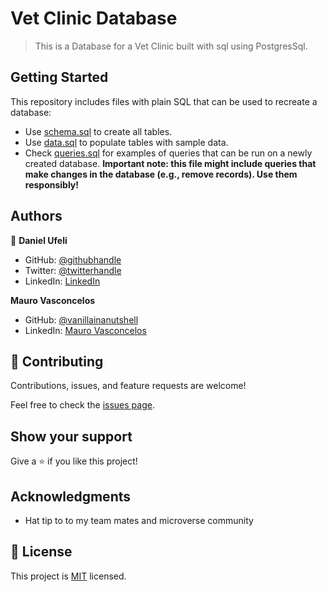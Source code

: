 # Vet Clinic Database

> This is a Database for a Vet Clinic built with sql using PostgresSql.


## Getting Started

This repository includes files with plain SQL that can be used to recreate a database:

- Use [schema.sql](./schema.sql) to create all tables.
- Use [data.sql](./data.sql) to populate tables with sample data.
- Check [queries.sql](./queries.sql) for examples of queries that can be run on a newly created database. **Important note: this file might include queries that make changes in the database (e.g., remove records). Use them responsibly!**


## Authors

👤 **Daniel Ufeli**

- GitHub: [@githubhandle](https://github.com/danielufeli)
- Twitter: [@twitterhandle](https://twitter.com/danielufeli)
- LinkedIn: [LinkedIn](https://linkedin.com/in/danielcode)

**Mauro Vasconcelos**

- GitHub: [@vanillainanutshell](https://github.com/vanillainanutshell)
- LinkedIn: [Mauro Vasconcelos](https://linkedin.com/in/vanillainanutshell)


## 🤝 Contributing

Contributions, issues, and feature requests are welcome!

Feel free to check the [issues page](../../issues/).

## Show your support

Give a ⭐️ if you like this project!

## Acknowledgments

- Hat tip to to my team mates and microverse community

## 📝 License

This project is [MIT](./MIT.md) licensed.
